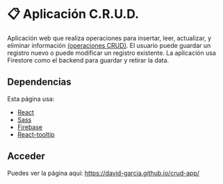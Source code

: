 # :clipboard: Aplicación C.R.U.D.
Aplicación web que realiza operaciones para insertar, leer, actualizar, y eliminar información [(operaciones CRUD)](https://es.wikipedia.org/wiki/CRUD). El usuario puede guardar un registro nuevo o puede modificar un registro existente. La aplicación usa Firestore como el backend para guardar y retirar la data.

## Dependencias
Esta página usa:

- [React](https://react.dev/)
- [Sass](https://sass-lang.com/)
- [Firebase](https://firebase.google.com/)
- [React-tooltip](https://www.npmjs.com/package/react-tooltip)

## Acceder
Puedes ver la página aquí: https://david-garcia.github.io/crud-app/

